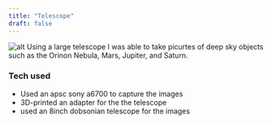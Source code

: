 ```yaml
---
title: "Telescope"
draft: false 
---
```


![alt](//via.placeholder.com/640x150)
Using a large telescope I was able to take picurtes of deep sky objects such as the Orinon Nebula, Mars, Jupiter, and Saturn. 

### Tech used 
* Used an apsc sony a6700 to capture the images
* 3D-printed an adapter for the the telescope
* used an 8inch dobsonian telescope for the images